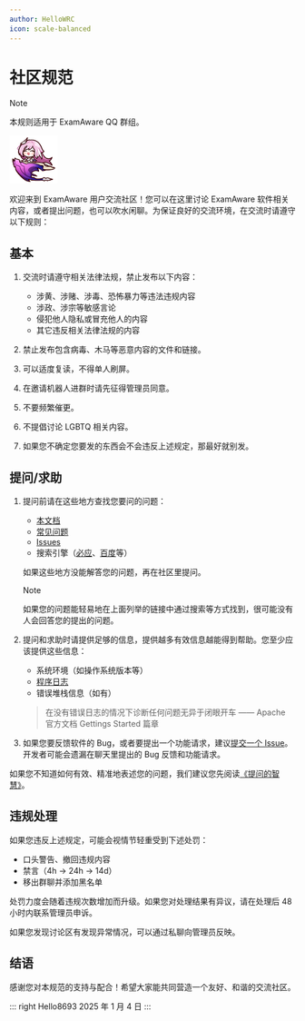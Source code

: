 ```yaml
---
author: HelloWRC
icon: scale-balanced
---
```


# 社区规范

> [!note]
> 本规则适用于 ExamAware QQ 群组。

<img src="./image/rules/1732327850480.png"
    width="85"
    alt="光辉矢愿_遨游"/>

欢迎来到 ExamAware 用户交流社区！您可以在这里讨论 ExamAware 软件相关内容，或者提出问题，也可以吹水闲聊。为保证良好的交流环境，在交流时请遵守以下规则：

## 基本

1. 交流时请遵守相关法律法规，禁止发布以下内容：
    - 涉黄、涉赌、涉毒、恐怖暴力等违法违规内容
    - 涉政、涉宗等敏感言论
    - 侵犯他人隐私或冒充他人的内容
    - 其它违反相关法律法规的内容

2. 禁止发布包含病毒、木马等恶意内容的文件和链接。

3. 可以适度复读，不得单人刷屏。

4. 在邀请机器人进群时请先征得管理员同意。

5. 不要频繁催更。

6. 不提倡讨论 LGBTQ 相关内容。

7. 如果您不确定您要发的东西会不会违反上述规定，那最好就别发。

## 提问/求助

1. 提问前请在这些地方查找您要问的问题：
    - [本文档](https://docs.classisland.tech)
    - [常见问题](../app/faq/faq.md)
    - [Issues](https://github.com/ExamAware/ExamAware2-Desktop/issues?q=is%3Aissue)
    - 搜索引擎（[必应](https://cn.bing.com/)、[百度](https://www.baidu.com/)等）
    
    如果这些地方没能解答您的问题，再在社区里提问。
    > [!note]
    > 如果您的问题能轻易地在上面列举的链接中通过搜索等方式找到，很可能没有人会回答您的提出的问题。

2. 提问和求助时请提供足够的信息，提供越多有效信息越能得到帮助。您至少应该提供这些信息：
    - 系统环境（如操作系统版本等）
    - [程序日志](../app/faq/reporting-issue.md#收集日志)
    - 错误堆栈信息（如有）

    > 在没有错误日志的情况下诊断任何问题无异于闭眼开车
    > —— Apache 官方文档 Gettings Started 篇章

3. 如果您要反馈软件的 Bug，或者要提出一个功能请求，建议[提交一个 Issue](https://github.com/ExamAware/ExamAware2-Desktop/issues/)。开发者可能会遗漏在聊天里提出的 Bug 反馈和功能请求。
    
如果您不知道如何有效、精准地表述您的问题，我们建议您先阅读[《提问的智慧》](https://github.com/ryanhanwu/How-To-Ask-Questions-The-Smart-Way/blob/main/README-zh_CN.md)。

## 违规处理

如果您违反上述规定，可能会视情节轻重受到下述处罚：

- 口头警告、撤回违规内容
- 禁言（4h -> 24h -> 14d）
- 移出群聊并添加黑名单

处罚力度会随着违规次数增加而升级。如果您对处理结果有异议，请在处理后 48 小时内联系管理员申诉。

如果您发现讨论区有发现异常情况，可以通过私聊向管理员反映。

## 结语

感谢您对本规范的支持与配合！希望大家能共同营造一个友好、和谐的交流社区。

::: right
Hello8693
2025 年 1 月 4 日
:::
